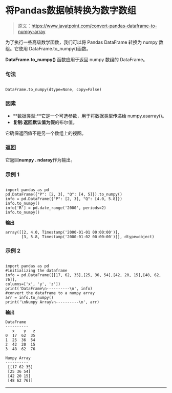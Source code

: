 # 将Pandas数据帧转换为数字数组

> 原文：<https://www.javatpoint.com/convert-pandas-dataframe-to-numpy-array>

为了执行一些高级数学函数，我们可以将 Pandas DataFrame 转换为 numpy 数组。它使用 DataFrame.to_numpy()函数。

**DataFrame.to_numpy()** 函数应用于返回 numpy 数组的 DataFrame。

### 句法

```

DataFrame.to_numpy(dtype=None, copy=False)

```

### 因素

*   **数据类型:**它是一个可选参数，用于将数据类型传递给 numpy.asarray()。
*   **复制:**返回默认值**为假**的布尔值。

它确保返回值不是另一个数组上的视图。

### 返回

它返回**numpy . ndaray**作为输出。

### 示例 1

```

import pandas as pd
pd.DataFrame({"P": [2, 3], "Q": [4, 5]}).to_numpy()
info = pd.DataFrame({"P": [2, 3], "Q": [4.0, 5.8]})
info.to_numpy()
info['R'] = pd.date_range('2000', periods=2)
info.to_numpy()

```

**输出**

```
array([[2, 4.0, Timestamp('2000-01-01 00:00:00')],
       [3, 5.8, Timestamp('2000-01-02 00:00:00')]], dtype=object)

```

### 示例 2

```

import pandas as pd
#initializing the dataframe
info = pd.DataFrame([[17, 62, 35],[25, 36, 54],[42, 20, 15],[48, 62, 76]],
columns=['x', 'y', 'z'])
print('DataFrame\n----------\n', info)
#convert the dataframe to a numpy array
arr = info.to_numpy()
print('\nNumpy Array\n----------\n', arr)

```

**输出**

```
DataFrame
----------
   x    y   z
0  17  62  35
1  25  36  54
2  42  20  15
3  48  62  76

Numpy Array
----------
 [[17 62 35]
 [25 36 54]
 [42 20 15]
 [48 62 76]]

```

* * *